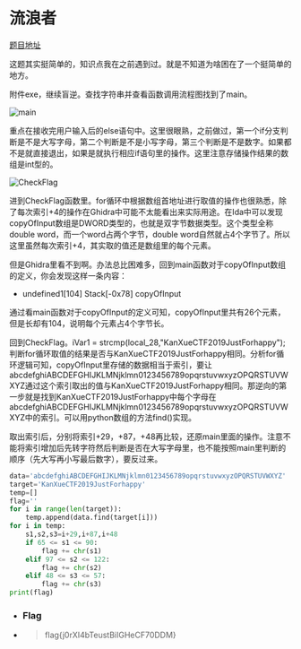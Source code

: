 # 流浪者

[题目地址](https://adworld.xctf.org.cn/challenges/details?hash=703754e8-4aef-4976-af09-25d41ecdd37d_2)

这题其实挺简单的，知识点我在之前遇到过。就是不知道为啥困在了一个挺简单的地方。

附件exe，继续盲逆。查找字符串并查看函数调用流程图找到了main。

![main](https://github.com/C0nstellati0n/NoobCTF/blob/main/%E6%94%BB%E9%98%B2%E4%B8%96%E7%95%8C/images/_main.png)

重点在接收完用户输入后的else语句中。这里很眼熟，之前做过，第一个if分支判断是不是大写字母，第二个判断是不是小写字母，第三个判断是不是数字。如果都不是就直接退出，如果是就执行相应if语句里的操作。这里注意存储操作结果的数组是int型的。

![CheckFlag](https://github.com/C0nstellati0n/NoobCTF/blob/main/%E6%94%BB%E9%98%B2%E4%B8%96%E7%95%8C/images/_checkFlag.png)

进到CheckFlag函数里。for循环中根据数组首地址进行取值的操作也很熟悉，除了每次索引+4的操作在Ghidra中可能不太能看出来实际用途。在Ida中可以发现copyOfInput数组是DWORD类型的，也就是双字节数据类型。这个类型全称double word，而一个word占两个字节，double word自然就占4个字节了。所以这里虽然每次索引+4，其实取的值还是数组里的每个元素。

但是Ghidra里看不到啊。办法总比困难多，回到main函数对于copyOfInput数组的定义，你会发现这样一条内容：

- undefined1\[104] Stack\[-0x78] copyOfInput

通过看main函数对于copyOfInput的定义可知，copyOfInput里共有26个元素，但是长却有104，说明每个元素占4个字节长。

回到CheckFlag。iVar1 = strcmp(local_28,"KanXueCTF2019JustForhappy");判断for循环取值的结果是否与KanXueCTF2019JustForhappy相同。分析for循环逻辑可知，copyOfInput里存储的数据相当于索引，要让abcdefghiABCDEFGHIJKLMNjklmn0123456789opqrstuvwxyzOPQRSTUVWXYZ通过这个索引取出的值与KanXueCTF2019JustForhappy相同。那逆向的第一步就是找到KanXueCTF2019JustForhappy中每个字母在abcdefghiABCDEFGHIJKLMNjklmn0123456789opqrstuvwxyzOPQRSTUVWXYZ中的索引。可以用python数组的方法find()实现。

取出索引后，分别将索引+29，+87，+48再比较，还原main里面的操作。注意不能将索引增加后先转字符然后判断是否在大写字母里，也不能按照main里判断的顺序（先大写再小写最后数字），要反过来。

```python
data='abcdefghiABCDEFGHIJKLMNjklmn0123456789opqrstuvwxyzOPQRSTUVWXYZ'
target='KanXueCTF2019JustForhappy'
temp=[]
flag=''
for i in range(len(target)):
    temp.append(data.find(target[i]))
for i in temp:
    s1,s2,s3=i+29,i+87,i+48
    if 65 <= s1 <= 90:
        flag += chr(s1)
    elif 97 <= s2 <= 122:
        flag += chr(s2)
    elif 48 <= s3 <= 57:
        flag += chr(s3)
print(flag)
```

- ### Flag
- > flag{j0rXI4bTeustBiIGHeCF70DDM}